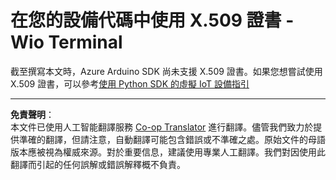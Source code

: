 <!--
CO_OP_TRANSLATOR_METADATA:
{
  "original_hash": "8a74f789f3c1bf41a13c007190360c19",
  "translation_date": "2025-08-26T14:55:30+00:00",
  "source_file": "2-farm/lessons/6-keep-your-plant-secure/wio-terminal-x509.md",
  "language_code": "hk"
}
-->
# 在您的設備代碼中使用 X.509 證書 - Wio Terminal

截至撰寫本文時，Azure Arduino SDK 尚未支援 X.509 證書。如果您想嘗試使用 X.509 證書，可以參考[使用 Python SDK 的虛擬 IoT 設備指引](single-board-computer-x509.md)

---

**免責聲明**：  
本文件已使用人工智能翻譯服務 [Co-op Translator](https://github.com/Azure/co-op-translator) 進行翻譯。儘管我們致力於提供準確的翻譯，但請注意，自動翻譯可能包含錯誤或不準確之處。原始文件的母語版本應被視為權威來源。對於重要信息，建議使用專業人工翻譯。我們對因使用此翻譯而引起的任何誤解或錯誤解釋概不負責。